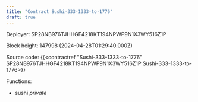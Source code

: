 ```yaml
---
title: "Contract Sushi-333-1333-to-1776"
draft: true
---
```

Deployer: SP28NB976TJHHGF4218KT194NPWP9N1X3WY516Z1P


 



Block height: 147998 (2024-04-28T01:29:40.000Z)

Source code: {{<contractref "Sushi-333-1333-to-1776" SP28NB976TJHHGF4218KT194NPWP9N1X3WY516Z1P Sushi-333-1333-to-1776>}}

Functions:

* sushi _private_
